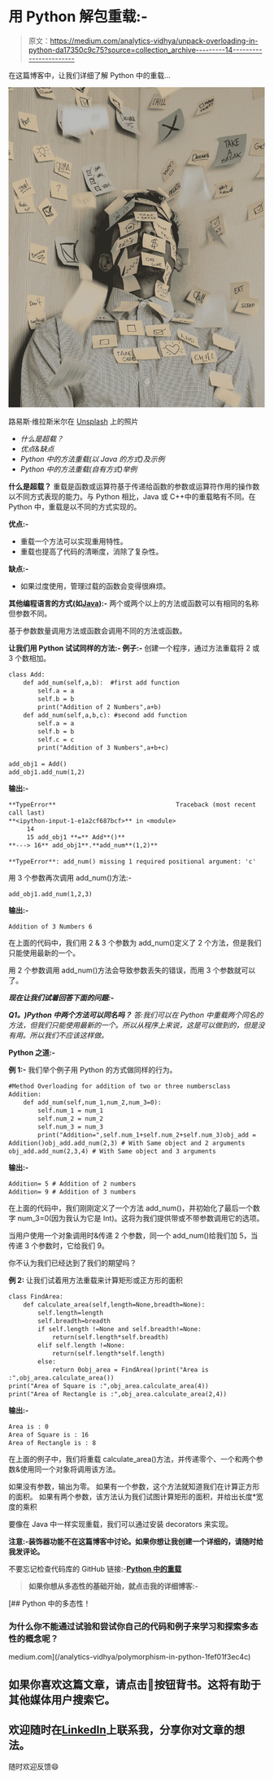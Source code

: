 # 用 Python 解包重载:-

> 原文：<https://medium.com/analytics-vidhya/unpack-overloading-in-python-da17350c9c75?source=collection_archive---------14----------------------->

在这篇博客中，让我们详细了解 Python 中的重载…

![](img/db5cdb7feb5ee94749bd6a1fe0fdf8ac.png)

路易斯·维拉斯米尔在 [Unsplash](https://unsplash.com?utm_source=medium&utm_medium=referral) 上的照片

*   *什么是超载？*
*   *优点&缺点*
*   *Python 中的方法重载(以 Java 的方式)及示例*
*   *Python 中的方法重载(自有方式)举例*

**什么是超载？** 重载是函数或运算符基于传递给函数的参数或运算符作用的操作数以不同方式表现的能力。与 Python 相比，Java 或 C++中的重载略有不同。在 Python 中，重载是以不同的方式实现的。

**优点:-**

*   重载一个方法可以实现重用特性。
*   重载也提高了代码的清晰度，消除了复杂性。

**缺点:-**

*   如果过度使用，管理过载的函数会变得很麻烦。

**其他编程语言的方式(如**[**Java**](https://www.javatpoint.com/method-overloading-in-java)**):-** 两个或两个以上的方法或函数可以有相同的名称但参数不同。

基于参数数量调用方法或函数会调用不同的方法或函数。

**让我们用 Python 试试同样的方法:-
例子:-** 创建一个程序，通过方法重载将 2 或 3 个数相加。

```
class Add:
    def add_num(self,a,b):  #first add function
        self.a = a
        self.b = b
        print("Addition of 2 Numbers",a+b)
    def add_num(self,a,b,c): #second add function
        self.a = a
        self.b = b
        self.c = c
        print("Addition of 3 Numbers",a+b+c)

add_obj1 = Add()
add_obj1.add_num(1,2)
```

**输出:-**

```
**TypeError**                                 Traceback (most recent call last)
**<ipython-input-1-e1a2cf687bcf>** in <module>
     14 
     15 add_obj1 **=** Add**()**
**---> 16** add_obj1**.**add_num**(1,2)**

**TypeError**: add_num() missing 1 required positional argument: 'c'
```

用 3 个参数再次调用 add_num()方法:-

```
add_obj1.add_num(1,2,3)
```

**输出:-**

```
Addition of 3 Numbers 6
```

在上面的代码中，我们用 2 & 3 个参数为 add_num()定义了 2 个方法，但是我们只能使用最新的一个。

用 2 个参数调用 add_num()方法会导致参数丢失的错误，而用 3 个参数就可以了。

***现在让我们试着回答下面的问题:-***

***Q1。)Python 中两个方法可以同名吗？*** *答:我们可以在 Python 中重载两个同名的方法，但我们只能使用最新的一个。所以从程序上来说，这是可以做到的，但是没有用。所以我们不应该这样做。*

**Python 之道:-**

**例 1:-** 我们举个例子用 Python 的方式做同样的行为。

```
#Method Overloading for addition of two or three numbersclass Addition:
    def add_num(self,num_1,num_2,num_3=0):
        self.num_1 = num_1
        self.num_2 = num_2
        self.num_3 = num_3
        print("Addition=",self.num_1+self.num_2+self.num_3)obj_add = Addition()obj_add.add_num(2,3) # With Same object and 2 arguments
obj_add.add_num(2,3,4) # With Same object and 3 arguments
```

**输出:-**

```
Addition= 5 # Addition of 2 numbers
Addition= 9 # Addition of 3 numbers
```

在上面的代码中，我们刚刚定义了一个方法 add_num()，并初始化了最后一个数字 num_3=0(因为我认为它是 Int)。这将为我们提供带或不带参数调用它的选项。

当用户使用一个对象调用时&传递 2 个参数，同一个 add_num()给我们加 5，当传递 3 个参数时，它给我们 9。

你不认为我们已经达到了我们的期望吗？

**例 2:**
让我们试着用方法重载来计算矩形或正方形的面积

```
class FindArea:
    def calculate_area(self,length=None,breadth=None):
        self.length=length
        self.breadth=breadth
        if self.length !=None and self.breadth!=None:
            return(self.length*self.breadth)
        elif self.length !=None:
            return(self.length*self.length)
        else:
            return 0obj_area = FindArea()print("Area is :",obj_area.calculate_area())
print("Area of Square is :",obj_area.calculate_area(4))
print("Area of Rectangle is :",obj_area.calculate_area(2,4))
```

**输出:-**

```
Area is : 0
Area of Square is : 16
Area of Rectangle is : 8
```

在上面的例子中，我们将重载 calculate_area()方法，并传递零个、一个和两个参数&使用同一个对象将调用该方法。

如果没有参数，输出为零。
如果有一个参数，这个方法就知道我们在计算正方形的面积。
如果有两个参数，该方法认为我们试图计算矩形的面积，并给出长度*宽度的乘积

要像在 Java 中一样实现重载，我们可以通过安装 decorators 来实现。

**注意:-装饰器功能不在这篇博客中讨论。如果你想让我创建一个详细的，请随时给我发评论。**

不要忘记检查代码库的 GitHub 链接:-[**Python 中的重载**](https://github.com/bansalabhay/Python-Skill-Set.git)

> **如果你想从多态性的基础开始，就点击我的详细博客:-**

[](/analytics-vidhya/polymorphism-in-python-1fef01f3ec4c) [## Python 中的多态性！

### 为什么你不能通过试验和尝试你自己的代码和例子来学习和探索多态性的概念呢？

medium.com](/analytics-vidhya/polymorphism-in-python-1fef01f3ec4c) 

## 如果你喜欢这篇文章，请点击👏按钮背书。这将有助于其他媒体用户搜索它。

## **欢迎随时在**[**LinkedIn**](http://www.linkedin.com/in/%20abhay-bansal-0aa374a2)**上联系我，分享你对文章的想法。**

随时欢迎反馈😄